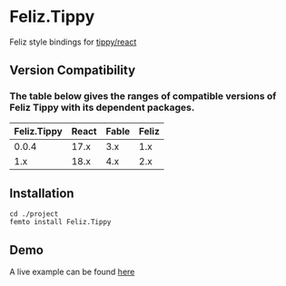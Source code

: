 # Feliz.Tippy

Feliz style bindings for [tippy/react](https://www.npmjs.com/package/@tippyjs/react)

## Version Compatibility

### The table below gives the ranges of compatible versions of Feliz Tippy with its dependent packages.

| Feliz.Tippy   | React | Fable | Feliz |
|-              |-      |-      |-      |
| 0.0.4         | 17.x  | 3.x   | 1.x   |
| 1.x           | 18.x  | 4.x   | 2.x   |

## Installation

```f#
cd ./project
femto install Feliz.Tippy
```

## Demo

A live example can be found [here](https://compositionalit.github.io/feliz-tippy/)
